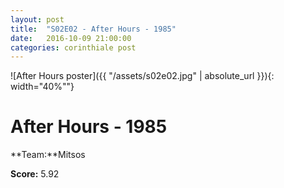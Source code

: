 ```yaml
---
layout: post
title:  "S02E02 - After Hours - 1985"
date:   2016-10-09 21:00:00
categories: corinthiale post
---
```


![After Hours poster]({{ "/assets/s02e02.jpg" | absolute_url }}){: width="40%""}

# **After Hours** - 1985

**Team:**Mitsos

**Score:** 5.92


